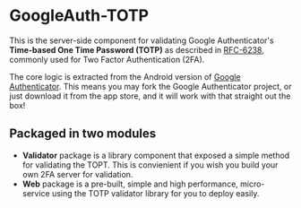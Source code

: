 # GoogleAuth-TOTP

This is the server-side component for validating Google Authenticator's **Time-based One Time Password (TOTP)** as described in [RFC-6238](https://tools.ietf.org/html/rfc6238), commonly used for Two Factor Authentication (2FA).

The core logic is extracted from the Android version of [Google Authenticator](https://github.com/google/google-authenticator-android). This means you may fork the Google Authenticator project, or just download it from the app store, and it will work with that straight out the box!

## Packaged in two modules
- **Validator** package is a library component that exposed a simple method for validating the TOPT. This is convienient if you wish you build your own 2FA server for validation.
- **Web** package is a pre-built, simple and high performance, micro-service using the TOTP validator library for you to deploy easily.
